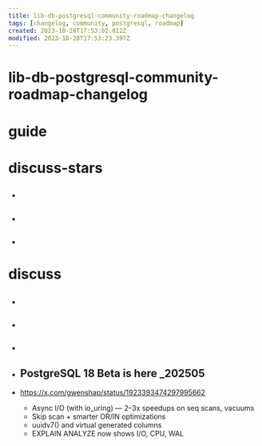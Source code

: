 ```yaml
---
title: lib-db-postgresql-community-roadmap-changelog
tags: [changelog, community, postgresql, roadmap]
created: 2023-10-28T17:53:02.012Z
modified: 2023-10-28T17:53:23.397Z
---
```


# lib-db-postgresql-community-roadmap-changelog

# guide

# discuss-stars
- ## 

- ## 

- ## 
# discuss
- ## 

- ## 

- ## 

- ## PostgreSQL 18 Beta is here _202505
- https://x.com/gwenshap/status/1923393474297995662
  - Async I/O (with io_uring) — 2–3x speedups on seq scans, vacuums
  - Skip scan + smarter OR/IN optimizations
  - uuidv7() and virtual generated columns
  - EXPLAIN ANALYZE now shows I/O, CPU, WAL
